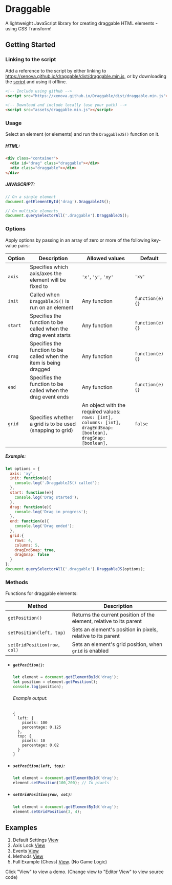 # Draggable
A lightweight JavaScript library for creating draggable HTML elements - using CSS Transform!

## Getting Started
### Linking to the script
Add a reference to the script by either linking to https://xenova.github.io/draggable/dist/draggable.min.js, or by downloading the [script](dist/draggable.min.js) and using it offline.

```html
<!-- Include using github -->
<script src="https://xenova.github.io/Draggable/dist/draggable.min.js"></script>

<!-- Download and include locally (use your path) -->
<script src="assets/draggable.min.js"></script>
```

### Usage
Select an element (or elements) and run the `DraggableJS()` function on it.

##### HTML:
```html
<div class="container">
  <div id="drag" class="draggable"></div>
  <div class="draggable"></div>
</div>
```

##### JAVASCRIPT:
```javascript
// On a single element
document.getElementById('drag').DraggableJS();

// On multiple elements
document.querySelectorAll('.draggable').DraggableJS();
```

### Options
Apply options by passing in an array of zero or more of the following key-value pairs:

| Option | Description | Allowed values | Default | 
| --- | --- | --- | --- |
| `axis` | Specifies which axis/axes the element will be fixed to | `'x'`, `'y'`, `'xy'` | `'xy'` |
| `init` | Called when `DraggableJS()` is run on an element  | Any function | `function(e){}` |
| `start` | Specifies the function to be called when the drag event starts | Any function | `function(e){}` |
| `drag` | Specifies the function to be called when the item is being dragged | Any function | `function(e){}` |
| `end` | Specifies the function to be called when the drag event ends | Any function | `function(e){}` |
| `grid` | Specifies whether a grid is to be used (snapping to grid) | An object with the required values: <br> `rows: [int], columns: [int], dragEndSnap: [boolean], dragSnap: [boolean],`  | `false` |

##### Example:
```javascript
let options = {
  axis: 'xy',
  init: function(e){
    console.log('.DraggableJS() called');
  },  
  start: function(e){
    console.log('Drag started');
  },  
  drag: function(e){
    console.log('Drag in progress');
  },
  end: function(e){
    console.log('Drag ended');
  },
  grid:{
    rows: 4,
    columns: 5,
    dragEndSnap: true,
    dragSnap: false
  }
};
document.querySelectorAll('.draggable').DraggableJS(options);

```

### Methods
Functions for draggable elements:

| Method | Description | 
| --- | --- |
| `getPosition()` | Returns the current position of the element, relative to its parent |
| `setPosition(left, top)` | Sets an element's position in pixels, relative to its parent |
| `setGridPosition(row, col)` | Sets an element's grid position, when `grid` is enabled |


* ##### `getPosition()`:
  ```javascript
  let element = document.getElementById('drag');
  let position = element.getPosition();
  console.log(position);
  ```

  ###### Example output:
  ```console
  {
    left: {
      pixels: 100
      percentage: 0.125
    },
    top: {
      pixels: 10
      percentage: 0.02
    }
  }
  ```

* ##### `setPosition(left, top)`:
  ```javascript
  let element = document.getElementById('drag');
  element.setPosition(100,200); // In pixels
  ```
  
* ##### `setGridPosition(row, col)`:
  ```javascript
  let element = document.getElementById('drag');
  element.setGridPosition(3, 4);
  ```
  
## Examples
1. Default Settings [View](https://codepen.io/xenova/full/MWYOMZB)
2. Axis Lock [View](https://codepen.io/xenova/full/MWYQjXL)
3. Events [View](https://codepen.io/xenova/full/oNgEzaL)
4. Methods [View](https://codepen.io/xenova/full/zYxRKbY)
5. Full Example (Chess) [View](https://codepen.io/xenova/full/PowQbPe). (No Game Logic)

Click "View" to view a demo. (Change view to "Editor View" to view source code)
